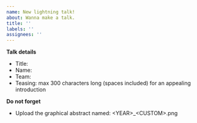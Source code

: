 ```yaml
---
name: New lightning talk!
about: Wanna make a talk.
title: ''
labels: ''
assignees: ''
---
```


**Talk details**
- Title:
- Name:
- Team:
- Teasing: max 300 characters long (spaces included) for an appealing introduction

**Do not forget**
- Upload the graphical abstract named: \<YEAR\>_\<CUSTOM\>.png
